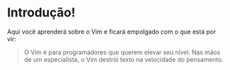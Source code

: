 # Introdução!

Aqui você aprenderá sobre o Vim e ficará empolgado com o que está por vir:

> O Vim é para programadores que querem elevar seu nível. Nas mãos de um especialista, o Vim destrói texto na velocidade do pensamento.